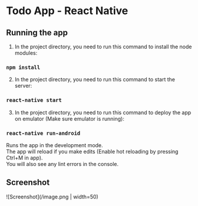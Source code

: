 # Todo App - React Native
## Running the app

1) In the project directory, you need to run this command to install the node modules:

### `npm install`

2) In the project directory, you need to run this command to start the server:

### `react-native start`

3) In the project directory, you need to run this command to deploy the app on emulator (Make sure emulator is running):

### `react-native run-android`

Runs the app in the development mode.<br>
The app will reload if you make edits (Enable hot reloading by pressing Ctrl+M in app).<br>
You will also see any lint errors in the console.

## Screenshot

![Screenshot](/image.png | width=50)

